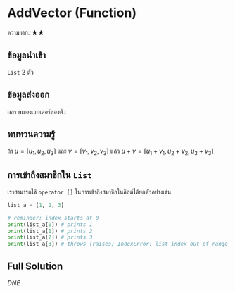# AddVector (Function)

ความยาก: ★★

## ข้อมูลนำเข้า

`List` 2 ตัว

## ข้อมูลส่งออก

ผลรวมของเวกเตอร์สองตัว

## ทบทวนความรู้

ถ้า $u = [u_1, u_2, u_3]$ และ $v = [v_1, v_2, v_3]$ แล้ว
$u + v = [u_1 + v_1, u_2 + v_2, u_3 + v_3]$

## การเข้าถึงสมาชิกใน `List`

เราสามารถใช้ `operator []` ในการเข้าถึงสมาชิกในลิสต์ได้ยกตัวอย่างเช่น

```py
list_a = [1, 2, 3]

# reminder: index starts at 0
print(list_a[0]) # prints 1
print(list_a[1]) # prints 2
print(list_a[2]) # prints 3
print(list_a[3]) # throws (raises) IndexError: list index out of range
```

## Full Solution

*DNE*
